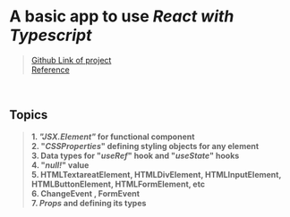 # A basic app to use *React with Typescript* #

>[Github Link of project](https://github.com/rohitmondal03/React-and-Typescript.git) <br />
>[Reference](https://react-typescript-cheatsheet.netlify.app/docs/basic/setup/)

<br />

## Topics ##
>__1. *"JSX.Element"* for functional component__  <br>
>__2. "*CSSProperties*" defining styling objects for any element__  <br>
>__3. Data types for "*useRef*" hook and "*useState*" hooks__  <br>
>__4. "*null!*" value__ <br>
>__5. HTMLTextareatElement, HTMLDivElement, HTMLInputElement, HTMLButtonElement, HTMLFormElement, etc__  <br>
>__6. ChangeEvent , FormEvent__  <br>
>__7. *Props* and defining its types__  <br>
